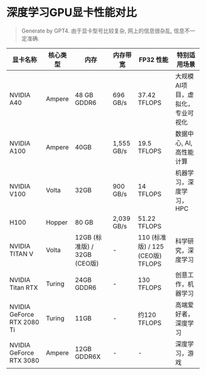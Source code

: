 # 深度学习GPU显卡性能对比

>   Generate by GPT4. 由于显卡型号比较复杂, 网上的信息很杂乱, 信息不一定准确.



| 显卡名称                   | 核心类型 | 内存                         | 内存带宽   | FP32 性能                         | 特别适用场景                     |
| -------------------------- | -------- | ---------------------------- | ---------- | --------------------------------- | -------------------------------- |
| NVIDIA A40                 | Ampere   | 48 GB GDDR6                  | 696 GB/s   | 37.42 TFLOPS                      | 大规模AI项目，虚拟化，专业可视化 |
| NVIDIA A100                | Ampere   | 40GB                         | 1,555 GB/s | 19.5 TFLOPS                       | 数据中心, AI, 高性能计算         |
| NVIDIA V100                | Volta    | 32GB                         | 900 GB/s   | 14 TFLOPS                         | 机器学习，深度学习，HPC          |
| H100                       | Hopper   | 80 GB                        | 2,039 GB/s | 51.22 TFLOPS                      |                                  |
| NVIDIA TITAN V             | Volta    | 12GB (标准版) / 32GB (CEO版) | -          | 110 (标准版) / 125 (CEO版) TFLOPS | 科学研究，深度学习               |
| NVIDIA Titan RTX           | Turing   | 24GB GDDR6                   | -          | 130 TFLOPS                        | 创意工作，机器学习               |
| NVIDIA GeForce RTX 2080 Ti | Turing   | 11GB                         | -          | 约120 TFLOPS                      | 高端爱好者，深度学习             |
| NVIDIA GeForce RTX 3080    | Ampere   | 12GB GDDR6X                  | -          | -                                 | 深度学习，游戏                   |

